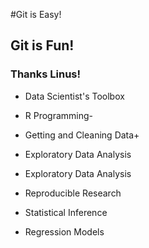 #Git is Easy!
## Git is Fun!
### Thanks Linus!

* Data Scientist's Toolbox

* R Programming-

* Getting and Cleaning Data+

* Exploratory Data Analysis

* Exploratory Data Analysis

* Reproducible Research

* Statistical Inference

* Regression Models

